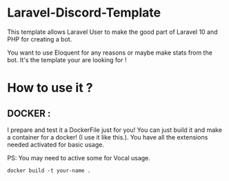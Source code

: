 # Laravel-Discord-Template

This template allows Laravel User to make the good part of Laravel 10 and PHP for creating a bot.

You want to use Eloquent for any reasons or maybe make stats from the bot. It's the template your are looking for ! 

# How to use it ? 

## DOCKER : 

I prepare and test it a DockerFile just for you! You can just build it and make a container for a docker! (I use it like this.). You have all the extensions needed activated for basic usage.

PS: You may need to active some for Vocal usage.

```
docker build -t your-name . 
```
